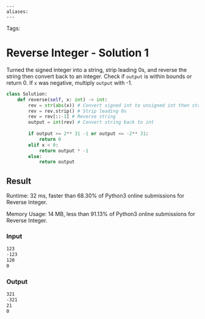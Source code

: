 ```
---
aliases:
---
```

Tags:

# Reverse Integer - Solution 1
Turned the signed integer into a string, strip leading 0s, and reverse the string then convert back to an integer. Check if `output` is within bounds or return 0. If `x` was negative, multiply `output` with -1.

```python
class Solution:
    def reverse(self, x: int) -> int:
        rev = str(abs(x)) # Convert signed int to unsigned int then string
        rev = rev.strip() # Strip leading 0s
        rev = rev[::-1] # Reverse string
        output = int(rev) # Convert string back to int
        
        if output >= 2** 31 -1 or output <= -2** 31:
            return 0
        elif x < 0:
            return output * -1
        else:
            return output
```

## Result
Runtime: 32 ms, faster than 68.30% of Python3 online submissions for Reverse Integer.

Memory Usage: 14 MB, less than 91.13% of Python3 online submissions for Reverse Integer.

### Input
```md
123  
-123  
120  
0
```

### Output
```md
321  
-321  
21  
0
```